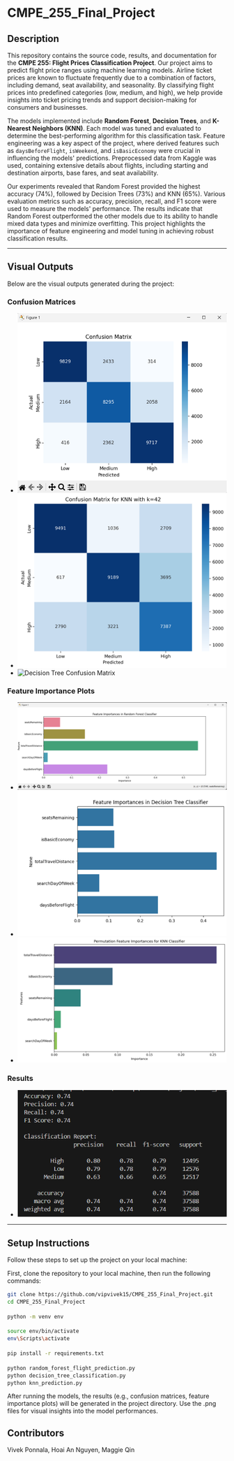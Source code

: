 # CMPE_255_Final_Project

## Description
This repository contains the source code, results, and documentation for the **CMPE 255: Flight Prices Classification Project**. Our project aims to predict flight price ranges using machine learning models. Airline ticket prices are known to fluctuate frequently due to a combination of factors, including demand, seat availability, and seasonality. By classifying flight prices into predefined categories (low, medium, and high), we help provide insights into ticket pricing trends and support decision-making for consumers and businesses.

The models implemented include **Random Forest**, **Decision Trees**, and **K-Nearest Neighbors (KNN)**. Each model was tuned and evaluated to determine the best-performing algorithm for this classification task. Feature engineering was a key aspect of the project, where derived features such as `daysBeforeFlight`, `isWeekend`, and `isBasicEconomy` were crucial in influencing the models' predictions. Preprocessed data from Kaggle was used, containing extensive details about flights, including starting and destination airports, base fares, and seat availability.

Our experiments revealed that Random Forest provided the highest accuracy (74%), followed by Decision Trees (73%) and KNN (65%). Various evaluation metrics such as accuracy, precision, recall, and F1 score were used to measure the models' performance. The results indicate that Random Forest outperformed the other models due to its ability to handle mixed data types and minimize overfitting. This project highlights the importance of feature engineering and model tuning in achieving robust classification results.

---

## Visual Outputs
Below are the visual outputs generated during the project:

### Confusion Matrices
- ![Random Forest Confusion Matrix](./confusion_matrix_random_forest.png)
- ![KNN Confusion Matrix (k=42)](./confusion_matrix_knn_k42.png)
- ![Decision Tree Confusion Matrix](./onfusion_matrix_decision_tree.png)

### Feature Importance Plots
- ![Random Forest Feature Importance](./feature_importance_random_forest.png)
- ![Decision Tree Feature Importance](./Feature_importance_decision_tree.png)
- ![KNN Permutation Feature Importance](./knn_permutation_feature_importances.png)

### Results
- ![Random Forests Results Summary](./random_forest_results.png)

---

## Setup Instructions
Follow these steps to set up the project on your local machine:

First, clone the repository to your local machine, then run the following commands:
```bash
git clone https://github.com/vipvivek15/CMPE_255_Final_Project.git
cd CMPE_255_Final_Project

python -m venv env

source env/bin/activate
env\Scripts\activate

pip install -r requirements.txt

python random_forest_flight_prediction.py
python decision_tree_classification.py
python knn_prediction.py
```
After running the models, the results (e.g., confusion matrices, feature importance plots) will be generated in the project directory. Use the .png files for visual insights into the model performances.
## Contributors
Vivek Ponnala, Hoai An Nguyen, Maggie Qin

